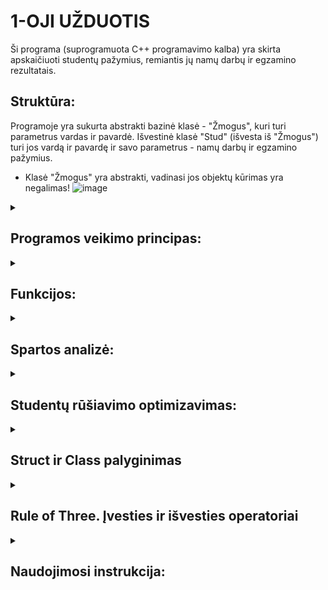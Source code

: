 <B> <h1> 1-OJI UŽDUOTIS </B> </h1>

Ši programa (suprogramuota C++ programavimo kalba) yra skirta apskaičiuoti studentų pažymius, remiantis jų namų darbų ir egzamino rezultatais.

<h2>
   <b>
      Struktūra:
   </b>
</h2>
Programoje yra sukurta abstrakti bazinė klasė - "Žmogus", kuri turi parametrus vardas ir pavardė. Išvestinė klasė "Stud" (išvesta iš "Žmogus") turi jos vardą ir pavardę ir savo parametrus - namų darbų ir egzamino pažymius.

* Klasė "Žmogus" yra abstrakti, vadinasi jos objektų kūrimas yra negalimas!
![image](https://github.com/user-attachments/assets/a93fbd6e-ca47-4508-b01e-496a0e28b065)


<details>
   <summary> <B> <h2> Programos veikimo principas:</B> </h2>
</summary>
1. Programa leidžia vartotojui pasirinkti, ar duomenys bus suvedami ranka, sugeneruojami atsitiktinai ar nuskaitomi iš failo. Duomenys - vardas, pavardė, namų darbų pažymys, egzamino pažymys.
   
   a) pasirinkus duomenis suvesti ranka prašoma nurodyti studentų ir namų darbų skaičių, tada vartotojas viską suveda pats;
   
   b) pasirinkus duomenis generuoti atsitiktinai, prašoma nurodyti studentų ir namų darbų skaičių, vartotojas suveda tik vardus ir pavardes, pažymiai             generuojami atsitiktinai;
   
   c) pasirinkus duomenis nuskaityti iš failo paprašoma suvesti failo pavadinimą;
3. Paklausiama, ar galutinio pažymio skaičiavimui norima naudoti namų darbų vidurkį ar medianą, tada atsižvelgiant į pasirinkimą apskaičiuojamas galutinis pažymis remiantis formule - 0.4×nd+0.6×egzaminas.
4. Paklausiama, ar vartotojas nori surūšiuoti studentų duomenis pagal vardą arba pavardę.
5. Duomenys yra išvedami, paklausus vartotojo, kaip juos nori išvesti - spausdinti terminale, įvesti į vieną failą ar suskirtyti studentus į "šaunuolius" ir "nevykelius" ir išvesti juos į du atskirus failus.
6. Išvedus duomenis programos veikimas baigiamas.
</details>

<details>
<summary> <B> <h2> Funkcijos:</B> </h2>
</summary>
   
   1. ndVidurkis(): apskaičiuoja namų darbų pažymių vidurkį.
2. ndMediana(): apskaičiuoja namų darbų pažymių medianą.
3. galutinis(): apskaičiuoja galutinį pažymį.
4. ivestiDuomenisRanka(): leidžia įvesti duomenis rankiniu būdu.
5. atsitiktiniaiPazymiai(): sugeneruoja atsitiktinius pažymius.
6. nuskaitytiFaila(): nuskaito duomenis iš failo.
7. spausdinti(): atspausdina studentų duomenis lentelėje (vardas, pavarde, galutinis).
8. isvestiFaila(): nuskaityti/suvesti duomenys išvedami į tekstinį failą.
9. generuotiFailus(): generuoja failus su atsitikitiniais duomenimis
10. paskirtytiStud(): isskirsto studentus pagal ju galutinį pažymį.
11. valymas(): atlaisvinama atmintis.
</details>

<details> <summary> <b> <h2> Spartos analizė: </b> </h4> </summary>

*Testavimo sistemos parametrai:*

CPU: 11th Gen Intel(R) Core(TM) i5-11300H

RAM: 8 GB

SSD: 475 GB

**Buvo atlikta programos spartos analizė penkiems skirtingiems sugeneruotiems failams (1000, 10000, 100000, 1000000, 10000000 įrašų):**
Visiems testavimams buvo pasirinktas galutinio pažymio skaičiavimas pagal *vidurkį* ir studentų rūšiavimas pagal *vardą*.
<details>
   <summary>
      <h3>
         Failų generavimo spartos analizė:
      </h3>
   </summary>
   
   ![image](https://github.com/user-attachments/assets/9b2335aa-042f-4e74-b613-a236f5905c81)
   ![image](https://github.com/user-attachments/assets/0d33a0b8-eab8-456f-b48b-06ab340990c4)
   ![image](https://github.com/user-attachments/assets/4fc01a72-447a-45f0-837c-71a21c1c6dce)
   ![image](https://github.com/user-attachments/assets/5525eee9-ce1e-417d-aeca-c6e2083b8a2a)
   ![image](https://github.com/user-attachments/assets/4addd01f-46b5-4600-9175-55a7e5564142)
</details>

<details>
   <summary>
      <h3>
         Failų testavimas (vektoriaus tipo konteinerio): 
      </h3>
   </summary>   
   
1000 įrašų spartos analizė:

![image](https://github.com/user-attachments/assets/fa562570-3a6a-4dd8-aba3-fe602a704517)

10000 įrašų spartos analizė:

![image](https://github.com/user-attachments/assets/6d633d3f-ecc5-49d8-87ef-6751f9e6764b)

100000 įrašų spartos analizė:

![image](https://github.com/user-attachments/assets/03ff09b3-f831-4c04-a3ed-b34af6a21192)

1000000 įrašų spartos analizė:

![image](https://github.com/user-attachments/assets/d17c1d3a-8584-4934-8229-dc4a25df9cf0)

10000000 įrašų spartos analizė:

![image](https://github.com/user-attachments/assets/2f8186ad-2641-4633-b1ea-7f152ad4a328)

</details>

<details>
   <summary>
      <h3>
         Failų testavimas (list tipo konteinerio):
      </h3>
   </summary>
   
   1000 įrašų spartos analizė:
   
   ![image](https://github.com/user-attachments/assets/111c876a-6bf1-4f39-af69-4eba2bc4a008)

   10000 įrašų spartos analizė:

   ![image](https://github.com/user-attachments/assets/d49d2f4b-659a-4aa5-8a3f-2ebd825fdf35)

   100000 įrašų spartos analizė:

   ![image](https://github.com/user-attachments/assets/a8a206da-dc9a-40ea-ac3d-9df25911d755)

   1000000 įrašų spartos analizė:

   ![image](https://github.com/user-attachments/assets/d876eccf-189a-4332-a265-8672e54939ca)

   10000000 įrašų spartos analizė:

   ![image](https://github.com/user-attachments/assets/e03b8bcb-b3bf-4318-a76c-d50ddd5e4483)

</details>

<details>
   <summary>
      <h3>
         Konteinerių palyginimas:
      </h3>
   </summary>
   
- 1000 irašų vector ir list spartos palyginimas:
   
| Operacija                          | Vector (s)  | List (s)  |
|------------------------------------|-------------|-----------|
| Nuskaitymas                        | 0,00342     | 0,01123   |
| Rūšiavimas                         | 0,00139     | 0,00069   |
| Paskirstymas                       | 0,00052     | 0,00046   |
| Išvedimas (šaunuoliai)             | 0,01230     | 0,00645   |
| Išvedimas (nevykėliai)             | 0,00550     | 0,00876   |

- 10000 irašų vector ir list spartos palyginimas:

| Operacija                          | Vector (s)  | List (s)  |
|------------------------------------|-------------|-----------|
| Nuskaitymas                        | 0,02844     | 0,03768   |
| Rūšiavimas                         | 0,00949     | 0,00313   |
| Paskirstymas                       | 0,00409     | 0,00341   |
| Išvedimas (šaunuoliai)             | 0,07898     | 0,08625   |
| Išvedimas (nevykėliai)             | 0,03133     | 0,03919   |

- 100000 irašų vector ir list spartos palyginimas:

| Operacija                          | Vector (s)  | List (s)  |
|------------------------------------|-------------|-----------|
| Nuskaitymas                        | 0,26184     | 0,26287   |
| Rūšiavimas                         | 0,11514     | 0,05506   |
| Paskirstymas                       | 0,04328     | 0,04822   |
| Išvedimas (šaunuoliai)             | 0,65213     | 0,66420   |
| Išvedimas (nevykėliai)             | 0,24594     | 0,28796   |

- 1000000 irašų vector ir list spartos palyginimas:

| Operacija                          | Vector (s)  | List (s)  |
|------------------------------------|-------------|-----------|
| Nuskaitymas                        | 2,45252     | 2,62928   |
| Rūšiavimas                         | 1,41259     | 0,78329   |
| Paskirstymas                       | 0,38858     | 0,44316   |
| Išvedimas (šaunuoliai)             | 5,50744     | 7,33919   |
| Išvedimas (nevykėliai)             | 2,63698     | 3,08263   |

- 10000000 irašų vector ir list spartos palyginimas:

| Operacija                          | Vector (s)  | List (s)  |
|------------------------------------|-------------|-----------|
| Nuskaitymas                        | 29,48737     | 25,16040   |
| Rūšiavimas                         | 17,41753     | 12,86151   |
| Paskirstymas                       | 7,73298     | 7,09569   |
| Išvedimas (šaunuoliai)             | 58,75183     | 56,86274   |
| Išvedimas (nevykėliai)             | 41,67963     | 39,59465   |


</details>
</details>

</details>

<details>
   <summary>
      <h2>
         <b>
            Studentų rūšiavimo optimizavimas:
         </b>
      </h2>
   </summary>

   ***1 strategija:***
   Bendro studentai konteinerio skaidymas į du naujus to paties tipo konteinerius: "šaunuolių" ir "nevykėlių". Studentas yra dviejuose konteineriuose: bendrame studentai ir viename iš suskaidytų (šaunuoliai arba nevykėliai). 

| Įrašų skaičius | Vector (s) | List (s) |
|----------------|------------|----------|
| 1000           | 0,00052    | 0,00046  |
| 10000          | 0,00409    | 0,00313  |
| 100000         | 0,04328    | 0,04822  |
| 1000000        | 0,38858    | 0,44316  |
| 10000000       | 7,73298    | 7,09569  |

   ***2 strategija:***
   Bendro studentų konteinerio skaidymas panaudojant tik vieną naują konteinerį: "nevykėliai". Tokiu būdu, jei studentas yra vargšiukas, jį turime įkelti į naująjį "nevykėlių" konteinerį ir ištrinti iš bendro studentai konteinerio. Studentai konteineryje liks tik šaunuoliai.

| Įrašų skaičius | Vector (s) | List (s) |
|----------------|------------|----------|
| 1000           | 0,01785    | 0,00070  |
| 10000          | 1,46294    | 0,00761  |
| 100000         | 138,39729    | 0,06321  |
| 1000000        | -    | 0,45251  |
| 10000000       | -    | 9,35102  |

   ***3 strategija:***
   Bendro studentų konteinerio skaidymas panaudojant 1-ą strategiją, įtraukiant į ją "efektyvius" darbo su konteineriais metodus.

   | Įrašų skaičius | Vector (s) | List (s) |
|----------------|------------|------------|
| 1000           | 0,00033    | 0,00052    |
| 10000          | 0,00460    | 0,00452    |
| 100000         | 0,03763    | 0,08442    |
| 1000000        | 0,43216    | 0,86780    |
| 10000000       | 6,91909    | 11,37723   |


</details>

<details>
   <summary>
      <h2>
         <b>
            Struct ir Class palyginimas
         </b>
      </h2>
   </summary>

   <details>
      <summary>
         <h3>
            <b>
               Programos spartos palygimas:
            </b>
         </h3>
      </summary>
      
- 100000 irašų struct ir class spartos palyginimas:

| Operacija                          | Struct (s)  | Class (s)  |
|------------------------------------|-------------|-----------|
| Nuskaitymas                        | 0,26569     | 1,53554   |
| Rūšiavimas                         | 0,12325     | 0,24837   |
| Paskirstymas                       | 0,04256     | 0,07276   |
| Išvedimas (šaunuoliai)             | 0,78536     | 0,83173   |
| Išvedimas (nevykėliai)             | 0,36876     | 0,36213   |

- 1000000 irašų struct ir class spartos palyginimas:

| Operacija                          | Vector (s)  | List (s)  |
|------------------------------------|-------------|-----------|
| Nuskaitymas                        | 2,72176     | 3,28820   |
| Rūšiavimas                         | 1,91250     | 3,03190   |
| Paskirstymas                       | 0,49343     | 0,67395   |
| Išvedimas (šaunuoliai)             | 8,77235     | 8,74437   |
| Išvedimas (nevykėliai)             | 6,48919     | 5,41000   |

      
   </details>

<details>
   <summary>
      <h3>
         <b>
            Kompiliatoriaus optimizavimo lygio analizė:
         </b>
      </h3>
   </summary>
         
   **Kompiliavimo greitis (s):**
         
| Optimizacijos lygis | Struct | Class |
|--------------------|--------|--------|
| *-o1*            | 4,58473 | 5,17492 |
| *-o2*            | 5,63571 | 5,53093 |
| *-o3*            | 5,43420 | 6,16581 |

   **Failo dydis (KB):**
   
   | Optimizacijos lygis | Struct | Class |
|--------------------|--------|-------|
| *-o1*            |    223  |  243  |
| *-o2*            |    212  |  233  |
| *-o3*            |    225  |  264  |

         
</details> 
</details>

<details>
   <summary>
      <h2>
         <b>
            Rule of Three. Įvesties ir išvesties operatoriai
         </b>
      </h2>
   </summary>

   **Rule of Three:**
   - Programoje realizuoti destruktorius, kopijavimo ir kopijavimo priskyrimo konstruktoriai.
   - Visų pirma studentui priskiriame vardą, pavardę, namų darbų ir egzamino pažymius.
   Tada tą sukurtą studentą (s) nukopijuojame į kitą (Stud s2 = s), jeigu teisingai viskas įvykdyta, tai s ir s2 parametrai turėtų sutapti. Iš testavimo nuotraukos galima matyti, kad taip ir yra.

   ![image](https://github.com/user-attachments/assets/55fd44d5-520b-482a-be82-cb3d1b3fe059)

   - Norint ištestuoti kopijavimo priskyrimo konstruktorių reikia sukurti naują objektą (Stud s3) ir priskirti jam mūsų jau turimą studentą (s3 = s). Vėl patikriname ar s ir s3 parametrai sutampa. Iš testavimo nuotraukos galima matyti, kad taip ir yra.
     
   ![image](https://github.com/user-attachments/assets/c7ccaabf-b11d-4100-ba90-4a523794307e)

   - Tada pakeičiama studento (s) parametus - vardą ir pavardę, tikriname ar jo kopijos pasikeitė, ar ne. Jos neturėtų būti pasikeitusios.
     
   ![image](https://github.com/user-attachments/assets/a1f7f628-45fb-44fd-b4bd-b3c4bb55ea74)

   *Pastaba:* pirmuose keturiuose testuose tikrinome, ar vardas/pavardė sutampa su senomis studento (s) reikšmėmis, paskutiniuose dviejuose tikrinome ar kopijų reikšmės yra lygios naujam studento (s) vardui ir pavardei. Taip nėra, vadinasi kopijavimo ir kopijavimo priskyrimo veikia tinkamai.

**Įvesties ir išvesties operatoriai:**
*Įvesties:*
- Perdengtas įvesties operatorius ">>", dabar programoje vietoje sudėtingų ivedimo ciklų duomenų įvedimo funkcijoje galima tiesiog panaudoti perdengtą įvesties operatorių, kuris yra apibrėžtas Stud.h faile. Perdengtame operatoriuje įvedama - studento vardas, pavarde, namų darbų skaičius, namų darbų ir egzamino pažymiai.
- Šis operatorius programoje yra panaudojamas norint įvesti studentų duomenis ranka.

*Išvesties:*
- Perdengtas išvesties operatorius "<<", dabar programoje norint išvesti studento duomenis yra panaudojamas šis operatorius, jis atrodo taip (žr. nuotrauką apačioje), jis išspausdina studento vardą, pavardę, egzamino rezultatą ir namų darbų pažymius. Jį galima panaudoti tiek išspausdinti duomenis ekrane/terminale, tiek išvesti į failą (gali prireikti daugiau formatavimo).
  
   ![image](https://github.com/user-attachments/assets/d4337712-a52a-4da1-ae8b-d88ae911afa0)


   
</details>

<details>
   <summary>
      <h2>
         <b>
            Naudojimosi instrukcija:
         </b>
      </h2>
   </summary>

***Naudojant kompiliarorių:***
1. Sekti nurodymus https://code.visualstudio.com/docs/cpp/config-mingw t. y. parsisiųsti VSCode ir reikalingą kompiliarių.
2. Parsisiuntus projekto kodą ir jį atsidarius VSCode terminale paleisti komandą g++ header.h Stud.cpp Stud.h main.cpp -o programa.exe (čia sukompiliuojama), o norint paleisti naudoti komandą ./programa

***Naudojant CMake:***
1. Parsisiųsti CMake, sekant nurodymus https://cmake.org/download/ ir įsidiegti.
2. Terminale paeiliuj paleisti šias komandas (arba aplanko, kurį norite naudoti viduje paleisti "run.bat" failą, tada komandų terminale leisti nereikės):
      * cmake CMakeLists.txt
      * cmake --build .
      * cmake --install .
      * cd Debug\
3. Aplanke, turėjo atsirasti dar vienas aplankas, pavadinimu "Debug", paspaudus ant jo rasite programą - "studentai", paspaudus ant jos galėsite naudotis programa.
</details>
